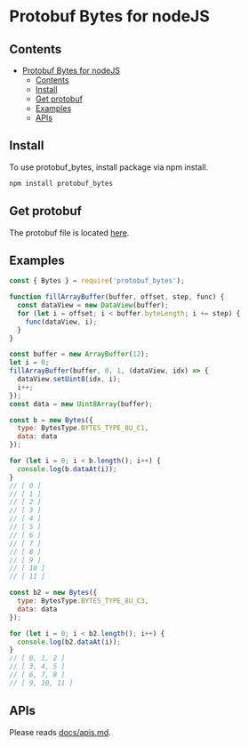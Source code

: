 # Protobuf Bytes for nodeJS

## Contents
- [Protobuf Bytes for nodeJS](#protobuf-bytes-for-nodejs)
  - [Contents](#contents)
  - [Install](#install)
  - [Get protobuf](#get-protobuf)
  - [Examples](#examples)
  - [APIs](#apis)

## Install

To use protobuf_bytes, install package via npm install.

```bash
npm install protobuf_bytes
```

## Get protobuf

The protobuf file is located [here](https://github.com/chokobole/protobuf_bytes/blob/master/protobuf_bytes/bytes.proto).

## Examples

```js
const { Bytes } = require('protobuf_bytes');

function fillArrayBuffer(buffer, offset, step, func) {
  const dataView = new DataView(buffer);
  for (let i = offset; i < buffer.byteLength; i += step) {
    func(dataView, i);
  }
}

const buffer = new ArrayBuffer(12);
let i = 0;
fillArrayBuffer(buffer, 0, 1, (dataView, idx) => {
  dataView.setUint8(idx, i);
  i++;
});
const data = new Uint8Array(buffer);

const b = new Bytes({
  type: BytesType.BYTES_TYPE_8U_C1,
  data: data
});

for (let i = 0; i < b.length(); i++) {
  console.log(b.dataAt(i));
}
// [ 0 ]
// [ 1 ]
// [ 2 ]
// [ 3 ]
// [ 4 ]
// [ 5 ]
// [ 6 ]
// [ 7 ]
// [ 8 ]
// [ 9 ]
// [ 10 ]
// [ 11 ]

const b2 = new Bytes({
  type: BytesType.BYTES_TYPE_8U_C3,
  data: data
});

for (let i = 0; i < b2.length(); i++) {
  console.log(b2.dataAt(i));
}
// [ 0, 1, 2 ]
// [ 3, 4, 5 ]
// [ 6, 7, 8 ]
// [ 9, 10, 11 ]
```

## APIs

Please reads [docs/apis.md](https://github.com/chokobole/protobuf_bytes/blob/master/protobuf_bytes/js/docs/apis.md).
